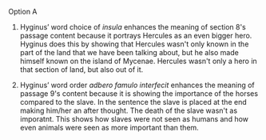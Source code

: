 Option A

1. Hyginus’ word choice of *insula* enhances the meaning of section 8's passage content because it portrays Hercules as an even bigger hero. 
Hyginus does this by showing that Hercules wasn't only known in the part of the land that we have been talking about, but he also made himself known on the island of Mycenae. 
Hercules wasn't only a hero in that section of land, but also out of it. 

2. Hyginus’ word order *adbero famulo interfecit* enhances the meaning of passage 9's content because it is showing the importance of the horses compared to the slave.
In the sentence the slave is placed at the end making him/her an after thought.
The death of the slave wasn't as imporatnt. This shows how slaves were not seen as humans and how even animals were seen as more important than them.
